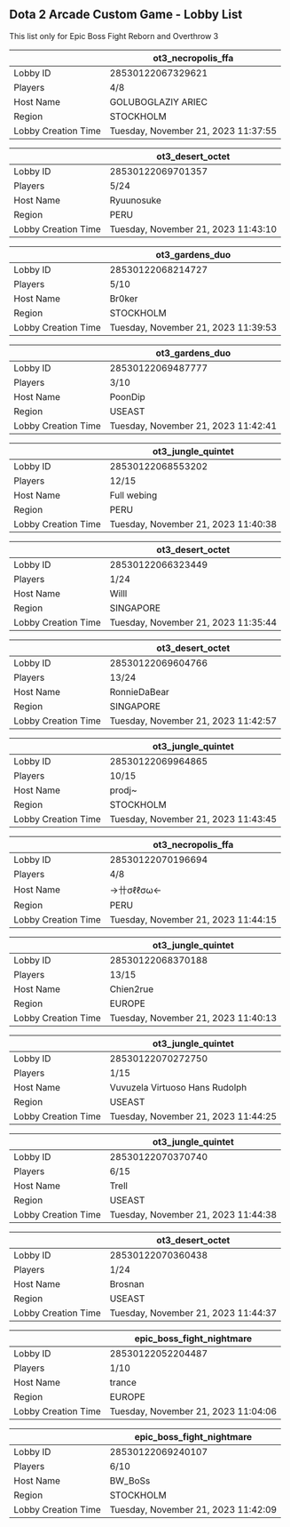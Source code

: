 ## Dota 2 Arcade Custom Game - Lobby List

This list only for Epic Boss Fight Reborn and Overthrow 3

|  | ot3_necropolis_ffa |
| ------ | ------ |
| Lobby ID | 28530122067329621 |
| Players | 4/8 |
| Host Name | GOLUBOGLAZIY ARIEC |
| Region | STOCKHOLM |
| Lobby Creation Time | Tuesday, November 21, 2023 11:37:55 |


|  | ot3_desert_octet |
| ------ | ------ |
| Lobby ID | 28530122069701357 |
| Players | 5/24 |
| Host Name | Ryuunosuke |
| Region | PERU |
| Lobby Creation Time | Tuesday, November 21, 2023 11:43:10 |


|  | ot3_gardens_duo |
| ------ | ------ |
| Lobby ID | 28530122068214727 |
| Players | 5/10 |
| Host Name | Br0ker |
| Region | STOCKHOLM |
| Lobby Creation Time | Tuesday, November 21, 2023 11:39:53 |


|  | ot3_gardens_duo |
| ------ | ------ |
| Lobby ID | 28530122069487777 |
| Players | 3/10 |
| Host Name | PoonDip |
| Region | USEAST |
| Lobby Creation Time | Tuesday, November 21, 2023 11:42:41 |


|  | ot3_jungle_quintet |
| ------ | ------ |
| Lobby ID | 28530122068553202 |
| Players | 12/15 |
| Host Name | Full webing |
| Region | PERU |
| Lobby Creation Time | Tuesday, November 21, 2023 11:40:38 |


|  | ot3_desert_octet |
| ------ | ------ |
| Lobby ID | 28530122066323449 |
| Players | 1/24 |
| Host Name | Willl |
| Region | SINGAPORE |
| Lobby Creation Time | Tuesday, November 21, 2023 11:35:44 |


|  | ot3_desert_octet |
| ------ | ------ |
| Lobby ID | 28530122069604766 |
| Players | 13/24 |
| Host Name | RonnieDaBear |
| Region | SINGAPORE |
| Lobby Creation Time | Tuesday, November 21, 2023 11:42:57 |


|  | ot3_jungle_quintet |
| ------ | ------ |
| Lobby ID | 28530122069964865 |
| Players | 10/15 |
| Host Name | prodj~ |
| Region | STOCKHOLM |
| Lobby Creation Time | Tuesday, November 21, 2023 11:43:45 |


|  | ot3_necropolis_ffa |
| ------ | ------ |
| Lobby ID | 28530122070196694 |
| Players | 4/8 |
| Host Name | →卄σℓℓσω← |
| Region | PERU |
| Lobby Creation Time | Tuesday, November 21, 2023 11:44:15 |


|  | ot3_jungle_quintet |
| ------ | ------ |
| Lobby ID | 28530122068370188 |
| Players | 13/15 |
| Host Name | Chien2rue |
| Region | EUROPE |
| Lobby Creation Time | Tuesday, November 21, 2023 11:40:13 |


|  | ot3_jungle_quintet |
| ------ | ------ |
| Lobby ID | 28530122070272750 |
| Players | 1/15 |
| Host Name | Vuvuzela Virtuoso Hans Rudolph |
| Region | USEAST |
| Lobby Creation Time | Tuesday, November 21, 2023 11:44:25 |


|  | ot3_jungle_quintet |
| ------ | ------ |
| Lobby ID | 28530122070370740 |
| Players | 6/15 |
| Host Name | Trell |
| Region | USEAST |
| Lobby Creation Time | Tuesday, November 21, 2023 11:44:38 |


|  | ot3_desert_octet |
| ------ | ------ |
| Lobby ID | 28530122070360438 |
| Players | 1/24 |
| Host Name | Brosnan |
| Region | USEAST |
| Lobby Creation Time | Tuesday, November 21, 2023 11:44:37 |


|  | epic_boss_fight_nightmare |
| ------ | ------ |
| Lobby ID | 28530122052204487 |
| Players | 1/10 |
| Host Name | trance |
| Region | EUROPE |
| Lobby Creation Time | Tuesday, November 21, 2023 11:04:06 |


|  | epic_boss_fight_nightmare |
| ------ | ------ |
| Lobby ID | 28530122069240107 |
| Players | 6/10 |
| Host Name | BW_BoSs |
| Region | STOCKHOLM |
| Lobby Creation Time | Tuesday, November 21, 2023 11:42:09 |


